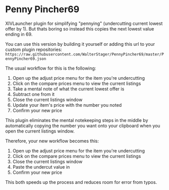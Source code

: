 # Penny Pincher69

XIVLauncher plugin for simplifying "pennying" (undercutting current lowest offer by 1). But thats boring so instead this copies the next lowest value ending in 69.

You can use this version by building it yourself or adding this url to your custom plugin repositories:
```https://raw.githubusercontent.com/WalterStager/PennyPincher69/master/PennyPincher69.json```

The usual workflow for this is the following:
1. Open up the adjust price menu for the item you're undercutting
2. Click on the compare prices menu to view the current listings
3. Take a mental note of what the current lowest offer is
4. Subtract one from it
5. Close the current listings window
6. Update your item's price with the number you noted
7. Confirm your new price

This plugin eliminates the mental notekeeping steps in the middle by automatically copying the number you want onto your clipboard when you open the current listings window.

Therefore, your new workflow becomes this:
1. Open up the adjust price menu for the item you're undercutting
2. Click on the compare prices menu to view the current listings
3. Close the current listings window
4. Paste the undercut value in
5. Confirm your new price

This both speeds up the process and reduces room for error from typos.